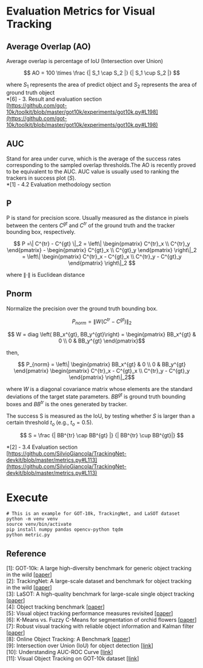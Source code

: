 # Evaluation Metrics for Visual Tracking

## Average Overlap (AO)
Average overlap is percentage of IoU (Intersection over Union)

$$ AO = 100 \times  \frac {| S_1 \cap S_2 |} {| S_1 \cup S_2 |} $$

where $S_1$ represents the area of predict object and $S_2$ represents the area of ground truth object \
*[6] - 3. Result and evaluation section\
[https://github.com/got-10k/toolkit/blob/master/got10k/experiments/got10k.py#L198](https://github.com/got-10k/toolkit/blob/master/got10k/experiments/got10k.py#L198)
## AUC
Stand for area under curve, which is the average of the success rates corresponding to the sampled overlap thresholds.The AO is recently proved to be equivalent to the AUC. AUC value is usually used to ranking the trackers in success plot $(S)$. \
*[1] - 4.2 Evaluation methodology section

## P
P is stand for precision score. Usually measured as the distance in pixels between the centers $C^{gt}$ and $C^{tr}$ of the ground truth and the tracker bounding box, respectively.

$$ P =\| C^{tr} - C^{gt} \|_2 = \left\| \begin{pmatrix} C^{tr}_x \\ C^{tr}_y \end{pmatrix} - \begin{pmatrix} C^{gt}_x \\ C^{gt}_y \end{pmatrix} \right\|_2 = \left\| \begin{pmatrix} C^{tr}_x - C^{gt}_x \\ C^{tr}_y - C^{gt}_y \end{pmatrix} \right\|_2 $$

where $\left\| \cdot \right\|$ is Euclidean distance

## Pnorm
Normalize the precision over the ground truth bounding box.

$$ P_{norm} = \| W \left( C^{tr} - C^{gt} \right) \|_2$$

$$ W = diag \left( BB_x^{gt}, BB_y^{gt}\right) = \begin{pmatrix} BB_x^{gt} & 0 \\ 0 & BB_y^{gt} \end{pmatrix}$$

then,

$$ P_{norm} = \left\| \begin{pmatrix} BB_x^{gt} & 0 \\ 0 & BB_y^{gt} \end{pmatrix} \begin{pmatrix} C^{tr}_x - C^{gt}_x \\ C^{tr}_y - C^{gt}_y \end{pmatrix} \right\|_2$$

where $W$ is a diagonal covariance matrix whose elements are the standard deviations of the target state parameters. $BB^{gt}$ is ground truth bounding boxes and $BB^{tr}$ is the ones generated by tracker.

The success S is measured as the IoU, by testing whether $S$ is larger than a certain threshold $t_o$ (e.g., $t_o=0.5$).

$$ S = \frac {| BB^{tr} \cap BB^{gt} |} {| BB^{tr} \cup BB^{gt}|} $$ 

*[2] - 3.4 Evaluation section\
[https://github.com/SilvioGiancola/TrackingNet-devkit/blob/master/metrics.py#L113](https://github.com/SilvioGiancola/TrackingNet-devkit/blob/master/metrics.py#L113)

# Execute
```
# This is an example for GOT-10k, TrackingNet, and LaSOT dataset
python -m venv venv
source venv/bin/activate
pip install numpy pandas opencv-python tqdm
python metric.py
```

## Reference
[1]: GOT-10k: A large high-diversity benchmark for generic object tracking in the wild [[paper](https://arxiv.org/pdf/1810.11981.pdf)] \
[2]: TrackingNet: A large-scale dataset and benchmark for object tracking in the wild [[paper](https://arxiv.org/pdf/1803.10794.pdf)] \
[3]: LaSOT: A high-quality benchmark for large-scale single object tracking [[paper](https://arxiv.org/pdf/1809.07845v2.pdf)] \
[4]: Object tracking benchmark [[paper](https://faculty.ucmerced.edu/mhyang/papers/pami15_tracking_benchmark.pdf)] \
[5]: Visual object tracking performance measures revisited [[paper](https://arxiv.org/pdf/1502.05803.pdf)] \
[6]: K-Means vs. Fuzzy C-Means for segmentation of orchid flowers [[paper](https://www.researchgate.net/publication/311409493_K-Means_vs_Fuzzy_C-Means_for_Segmentation_of_Orchid_Flowers)] \
[7]: Robust visual tracking with reliable object information and Kalman filter [[paper](https://www.researchgate.net/publication/348859011_Robust_Visual_Tracking_with_Reliable_Object_Information_and_Kalman_Filter)] \
[8]: Online Object Tracking: A Benchmark [[paper](https://faculty.ucmerced.edu/mhyang/papers/cvpr13_benchmark.pdf)] \
[9]: Intersection over Union (IoU) for object detection [[link](https://pyimagesearch.com/2016/11/07/intersection-over-union-iou-for-object-detection/)] \
[10]: Understanding AUC-ROC Curve [[link](https://towardsdatascience.com/understanding-auc-roc-curve-68b2303cc9c5)] \
[11]: Visual Object Tracking on GOT-10k dataset [[link](https://paperswithcode.com/sota/visual-object-tracking-on-got-10k)] 
